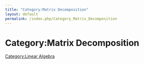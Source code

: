 ```yaml
---
title: "Category:Matrix Decomposition"
layout: default
permalink: /index.php/Category_Matrix_Decomposition
---
```


# Category:Matrix Decomposition

[Category:Linear Algebra](Category_Linear_Algebra)